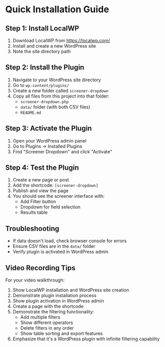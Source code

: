# Quick Installation Guide

## Step 1: Install LocalWP
1. Download LocalWP from https://localwp.com/
2. Install and create a new WordPress site
3. Note the site directory path

## Step 2: Install the Plugin
1. Navigate to your WordPress site directory
2. Go to `wp-content/plugins/`
3. Create a new folder called `screener-dropdown`
4. Copy all files from this project into that folder:
   - `screener-dropdown.php`
   - `data/` folder (with both CSV files)
   - `README.md`

## Step 3: Activate the Plugin
1. Open your WordPress admin panel
2. Go to Plugins → Installed Plugins
3. Find "Screener Dropdown" and click "Activate"

## Step 4: Test the Plugin
1. Create a new page or post
2. Add the shortcode: `[screener-dropdown]`
3. Publish and view the page
4. You should see the screener interface with:
   - Add Filter button
   - Dropdown for field selection
   - Results table

## Troubleshooting
- If data doesn't load, check browser console for errors
- Ensure CSV files are in the `data/` folder
- Verify plugin is activated in WordPress admin

## Video Recording Tips
For your video walkthrough:
1. Show LocalWP installation and WordPress site creation
2. Demonstrate plugin installation process
3. Show plugin activation in WordPress admin
4. Create a page with the shortcode
5. Demonstrate the filtering functionality:
   - Add multiple filters
   - Show different operators
   - Delete filters in any order
   - Show table sorting and export features
6. Emphasize that it's a WordPress plugin with infinite filtering capability 